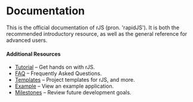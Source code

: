 # Documentation

This is the official documentation of rJS (pron. 'rapidJS'). It is both the recommended introductory resource, as well as the general reference for advanced users.

#### Additional Resources

- [Tutorial](/docs?p=tutorial:index) – Get hands on with rJS.
- [FAQ](/faq) – Frequently Asked Questions.
- [Templates](/templates) – Project templates for rJS, and more.
- [Example](https://github.com/rapidjs-org/rJS/tree/main/test-app) – View an example application.
- [Milestones](https://github.com/rapidjs-org/rJS/milestones) – Review future development goals.